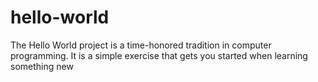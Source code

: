 # hello-world
The Hello World project is a time-honored tradition in computer programming. It is a simple exercise that gets you started when learning something new
